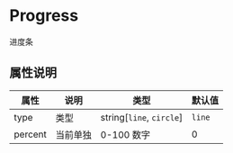 # Progress

进度条

## 属性说明

| 属性    | 说明     | 类型                     | 默认值 |
| ------- | -------- | ------------------------ | ------ |
| type    | 类型     | string[`line`, `circle`] | `line` |
| percent | 当前单独 | 0-100 数字               | 0      |

